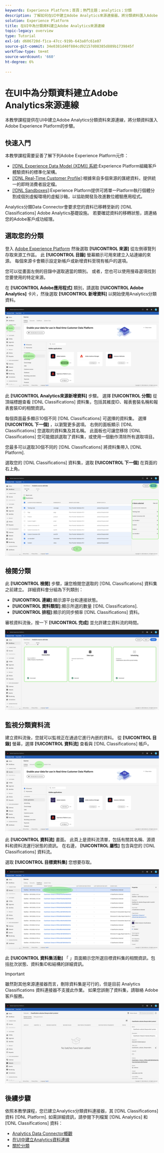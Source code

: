 ```yaml
---
keywords: Experience Platform；首頁；熱門主題；analytics；分類
description: 了解如何在UI中建立Adobe Analytics來源連接器，將分類資料匯入Adobe Experience Platform。
solution: Experience Platform
title: 在UI中為分類資料建立Adobe Analytics來源連線
topic-legacy: overview
type: Tutorial
exl-id: d606720d-f1ca-47cc-919b-643a8fc61e07
source-git-commit: 34e0381d40f884cd92157d08385d889b1739845f
workflow-type: tm+mt
source-wordcount: '660'
ht-degree: 6%

---
```


# 在UI中為分類資料建立Adobe Analytics來源連線

本教學課程提供在UI中建立Adobe Analytics分類資料來源連線，將分類資料匯入Adobe Experience Platform的步驟。

## 快速入門

本教學課程需要妥善了解下列Adobe Experience Platform元件：

* [[!DNL Experience Data Model (XDM)] 系統](../../../../../xdm/home.md):Experience Platform組織客戶體驗資料的標準化架構。
* [[!DNL Real-Time Customer Profile]](../../../../../profile/home.md):根據來自多個來源的匯總資料，提供統一的即時消費者設定檔。
* [[!DNL Sandboxes]](../../../../../sandboxes/home.md):Experience Platform提供可將單一Platform執行個體分割成個別虛擬環境的虛擬沙箱，以協助開發及改進數位體驗應用程式。

Analytics分類Data Connector會要求您的資料已移轉至新的 [!DNL Classifications] Adobe Analytics基礎設施。 若要確認資料的移轉狀態，請連絡您的Adobe客戶成功經理。

## 選取您的分類

登入 [Adobe Experience Platform](https://platform.adobe.com) 然後選取 **[!UICONTROL 來源]** 從左側導覽列存取來源工作區。 此 **[!UICONTROL 目錄]** 螢幕顯示可用來建立入站連線的來源。 每個來源卡會顯示設定新帳戶或新增資料至現有帳戶的選項。

您可以從畫面左側的目錄中選取適當的類別。 或者，您也可以使用搜尋選項找到您要使用的特定來源。

在 **[!UICONTROL Adobe應用程式]** 類別，請選取 **[!UICONTROL Adobe Analytics]** 卡片，然後選取 **[!UICONTROL 新增資料]** 以開始使用Analytics分類資料。

![](../../../../images/tutorials/create/classifications/catalog.png)

此 **[!UICONTROL Analytics來源新增資料]** 步驟。 選擇 **[!UICONTROL 分類]** 從頂端標題查看 [!DNL Classifications] 資料集，包括其維度ID、報表套裝名稱和報表套裝ID的相關資訊。

每個頁面最多顯示10個不同 [!DNL Classifications] 可選擇的資料集。 選擇 **[!UICONTROL 下一個]** ，以瀏覽更多選項。 右側的面板顯示 [!DNL Classifications] 您選取的資料集及其名稱。 此面板也可讓您移除 [!DNL Classifications] 您可能錯誤選取了資料集，或使用一個動作清除所有選取項目。

您最多可以選取30個不同的 [!DNL Classifications] 將資料集帶入 [!DNL Platform].

選取您的 [!DNL Classifications] 資料集，選取 **[!UICONTROL 下一個]** 在頁面的右上角。

![](../../../../images/tutorials/create/classifications/add-data.png)

## 檢閱分類

此 **[!UICONTROL 檢閱]** 步驟，讓您檢閱您選取的 [!DNL Classifications] 資料集之前建立。 詳細資料會分組為下列類別：

* **[!UICONTROL 連線]**:顯示源平台和連接狀態。
* **[!UICONTROL 資料類型]**:顯示所選的數量 [!DNL Classifications].
* **[!UICONTROL 排程]**:顯示的同步頻率 [!DNL Classifications] 資料。

審核資料流後，按一下 **[!UICONTROL 完成]** 並允許建立資料流的時間。

![](../../../../images/tutorials/create/classifications/review.png)

## 監視分類資料流

建立資料流後，您就可以監視正在通過它進行內嵌的資料。 從 **[!UICONTROL 目錄]** 螢幕，選擇 **[!UICONTROL 資料流]** 查看與 [!DNL Classifications] 帳戶。

![](../../../../images/tutorials/create/classifications/dataflows.png)

此 **[!UICONTROL 資料流]** 畫面。 此頁上是資料流清單，包括有關其名稱、源資料和資料流運行狀態的資訊。 在右邊， **[!UICONTROL 屬性]** 包含與您的 [!DNL Classifications] 資料流。

選取 **[!UICONTROL 目標資料集]** 您想要存取。

![](../../../../images/tutorials/create/classifications/list-of-dataflows.png)

此 **[!UICONTROL 資料集活動]** 「 」頁面顯示您所選目標資料集的相關資訊，包括批次狀態、資料集ID和結構的詳細資訊。

>[!IMPORTANT]
>
>雖然對其他來源連接器而言，刪除資料集是可行的，但是目前 Analytics Classifications 資料連接器不支援此作業。 如果您誤刪了資料集，請聯絡 Adobe 客戶服務。

![](../../../../images/tutorials/create/classifications/dataset.png)


## 後續步驟

依照本教學課程，您已建立Analytics分類資料連接器，其 [!DNL Classifications] 資料 [!DNL Platform]. 如需詳細資訊，請參閱下列檔案 [!DNL Analytics] 和 [!DNL Classifications] 資料：

* [Analytics Data Connector概觀](../../../../connectors/adobe-applications/analytics.md)
* [在UI中建立Analytics資料連線](./analytics.md)
* [關於分類](https://experienceleague.adobe.com/docs/analytics/components/classifications/c-classifications.html)
